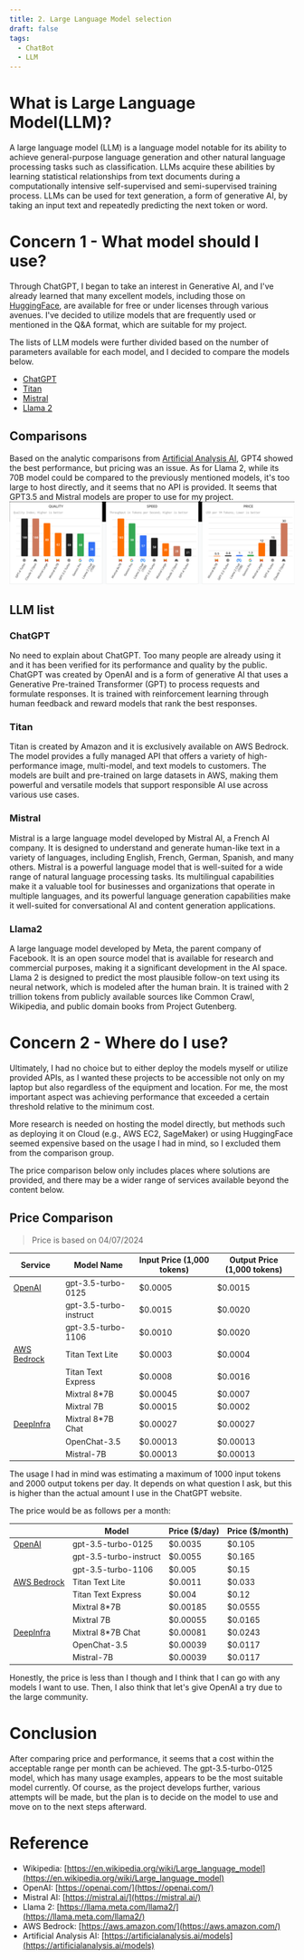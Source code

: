 ```yaml
---
title: 2. Large Language Model selection
draft: false
tags:
  - ChatBot
  - LLM
---
```

# What is Large Language Model(LLM)?
A large language model (LLM) is a language model notable for its ability to achieve general-purpose language generation and other natural language processing tasks such as classification. LLMs acquire these abilities by learning statistical relationships from text documents during a computationally intensive self-supervised and semi-supervised training process. LLMs can be used for text generation, a form of generative AI, by taking an input text and repeatedly predicting the next token or word.

# Concern 1 - What model should I use?
Through ChatGPT, I began to take an interest in Generative AI, and I've already learned that many excellent models, including those on [HuggingFace](https://huggingface.co/), are available for free or under licenses through various avenues. I've decided to utilize models that are frequently used or mentioned in the Q&A format, which are suitable for my project.

The lists of LLM models were further divided based on the number of parameters available for each model, and I decided to compare the models below.
* [ChatGPT](###ChatGPT)
* [Titan](###Titan)
* [Mistral](###Mistral)
* [Llama 2](###Llama2)

## Comparisons
Based on the analytic comparisons from [Artificial Analysis AI](https://artificialanalysis.ai/models), GPT4 showed the best performance, but pricing was an issue. As for Llama 2, while its 70B model could be compared to the previously mentioned models, it's too large to host directly, and it seems that no API is provided. It seems that GPT3.5 and Mistral models are proper to use for my project.
![](content/POC/PDF%20Chatbot/comparison.png)
## LLM list
### ChatGPT
No need to explain about ChatGPT. Too many people are already using it and it has been verified for its performance and quality by the public. ChatGPT was created by OpenAI and is a form of generative AI that uses a Generative Pre-trained Transformer (GPT) to process requests and formulate responses. It is trained with reinforcement learning through human feedback and reward models that rank the best responses.
### Titan
Titan is created by Amazon and it is exclusively available on AWS Bedrock. The model provides a fully managed API that offers a variety of high-performance image, multi-model, and text models to customers. The models are built and pre-trained on large datasets in AWS, making them powerful and versatile models that support responsible AI use across various use cases.
### Mistral
Mistral is a large language model developed by Mistral AI, a French AI company. It is designed to understand and generate human-like text in a variety of languages, including English, French, German, Spanish, and many others. Mistral is a powerful language model that is well-suited for a wide range of natural language processing tasks. Its multilingual capabilities make it a valuable tool for businesses and organizations that operate in multiple languages, and its powerful language generation capabilities make it well-suited for conversational AI and content generation applications.
### Llama2
A large language model developed by Meta, the parent company of Facebook. It is an open source model that is available for research and commercial purposes, making it a significant development in the AI space. Llama 2 is designed to predict the most plausible follow-on text using its neural network, which is modeled after the human brain. It is trained with 2 trillion tokens from publicly available sources like Common Crawl, Wikipedia, and public domain books from Project Gutenberg.
# Concern 2 - Where do I use?
Ultimately, I had no choice but to either deploy the models myself or utilize provided APIs, as I wanted these projects to be accessible not only on my laptop but also regardless of the equipment and location. For me, the most important aspect was achieving performance that exceeded a certain threshold relative to the minimum cost.

More research is needed on hosting the model directly, but methods such as deploying it on Cloud (e.g., AWS EC2, SageMaker) or using HuggingFace seemed expensive based on the usage I had in mind, so I excluded them from the comparison group.
  
The price comparison below only includes places where solutions are provided, and there may be a wider range of services available beyond the content below.
## Price Comparison
> Price is based on 04/07/2024

| Service                                               | Model Name             | Input Price (1,000 tokens) | Output Price (1,000 tokens) |
| ----------------------------------------------------- | ---------------------- | -------------------------- | --------------------------- |
| [OpenAI](https://openai.com/pricing)                  | gpt-3.5-turbo-0125     | $0.0005                    | $0.0015                     |
|                                                       | gpt-3.5-turbo-instruct | $0.0015                    | $0.0020                     |
|                                                       | gpt-3.5-turbo-1106     | $0.0010                    | $0.0020                     |
| [AWS Bedrock](https://aws.amazon.com/bedrock/pricing) | Titan Text Lite        | $0.0003                    | $0.0004                     |
|                                                       | Titan Text Express     | $0.0008                    | $0.0016                     |
|                                                       | Mixtral 8*7B           | $0.00045                   | $0.0007                     |
|                                                       | Mixtral 7B             | $0.00015                   | $0.0002                     |
| [DeepInfra](https://deepinfra.com/models)             | Mixtral 8*7B Chat      | $0.00027                   | $0.00027                    |
|                                                       | OpenChat-3.5           | $0.00013                   | $0.00013                    |
|                                                       | Mistral-7B             | $0.00013                   | $0.00013                    |

The usage I had in mind was estimating a maximum of 1000 input tokens and 2000 output tokens per day. It depends on what question I ask, but this is higher than the actual amount I use in the ChatGPT website.

The price would be as follows per a month:

|                                                       | Model                  | Price ($/day) | Price ($/month) |
| ----------------------------------------------------- | ---------------------- | ------------- | --------------- |
| [OpenAI](https://openai.com/pricing)                  | gpt-3.5-turbo-0125     | $0.0035       | $0.105          |
|                                                       | gpt-3.5-turbo-instruct | $0.0055       | $0.165          |
|                                                       | gpt-3.5-turbo-1106     | $0.005        | $0.15           |
| [AWS Bedrock](https://aws.amazon.com/bedrock/pricing) | Titan Text Lite        | $0.0011       | $0.033          |
|                                                       | Titan Text Express     | $0.004        | $0.12           |
|                                                       | Mixtral 8*7B           | $0.00185      | $0.0555         |
|                                                       | Mixtral 7B             | $0.00055      | $0.0165         |
| [DeepInfra](https://deepinfra.com/models)             | Mixtral 8*7B Chat      | $0.00081      | $0.0243         |
|                                                       | OpenChat-3.5           | $0.00039      | $0.0117         |
|                                                       | Mistral-7B             | $0.00039      | $0.0117         |

Honestly, the price is less than I though and I think that I can go with any models I want to use. Then, I also think that let's give OpenAI a try due to the large community.

# Conclusion
After comparing price and performance, it seems that a cost within the acceptable range per month can be achieved. The gpt-3.5-turbo-0125 model, which has many usage examples, appears to be the most suitable model currently. Of course, as the project develops further, various attempts will be made, but the plan is to decide on the model to use and move on to the next steps afterward.

# Reference
* Wikipedia: [https://en.wikipedia.org/wiki/Large_language_model](https://en.wikipedia.org/wiki/Large_language_model)
* OpenAI: [https://openai.com/](https://openai.com/)
* Mistral AI: [https://mistral.ai/](https://mistral.ai/)
* Llama 2: [https://llama.meta.com/llama2/](https://llama.meta.com/llama2/)
* AWS Bedrock: [https://aws.amazon.com/](https://aws.amazon.com/)
* Artificial Analysis AI: [https://artificialanalysis.ai/models](https://artificialanalysis.ai/models)
